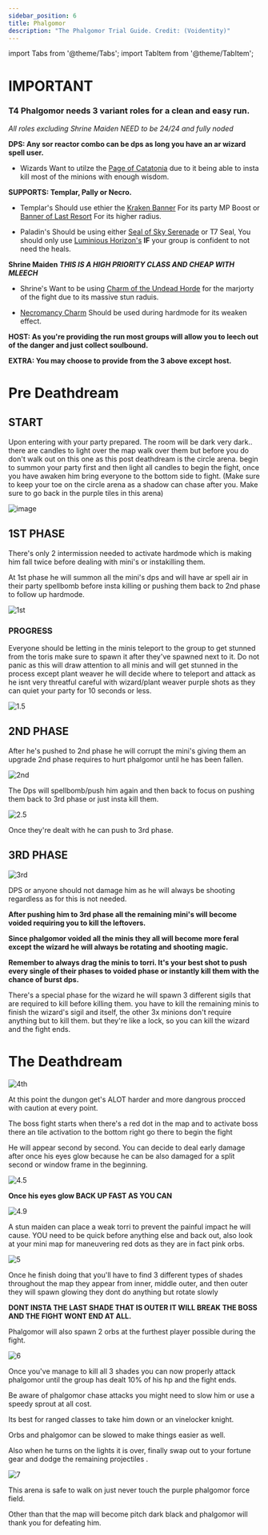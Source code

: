```yaml
---
sidebar_position: 6
title: Phalgomor
description: "The Phalgomor Trial Guide. Credit: (Voidentity)"
---
```


import Tabs from '@theme/Tabs';
import TabItem from '@theme/TabItem';

<Tabs>
  <TabItem value="Important Role Infomation" label="Important Role Infomation" default>

# IMPORTANT
### T4 Phalgomor needs 3 variant roles for a clean and easy run.
    
*All roles excluding Shrine Maiden NEED to be 24/24 and fully noded*

**DPS: Any sor reactor combo can be dps as long you have an ar wizard spell user.**
    
 - Wizards Want to utilze the [Page of Catatonia](https://wiki.valorserver.com/docs/items/abilities/spells/ar/page_of_catatonia.md) due to it being able to insta kill most of the minions with enough wisdom.

**SUPPORTS: Templar, Pally or Necro.**
    
 - Templar's Should use ethier the [Kraken Banner](https://wiki.valorserver.com/docs/items/abilities/banners/ut/banner_of_the_furious_kraken) For its party MP Boost or [Banner of Last Resort](https://wiki.valorserver.com/docs/items/abilities/banners/legendary/banner_of_last_resort) For its higher radius.
 
 - Paladin's Should be using either [Seal of Sky Serenade](https://wiki.valorserver.com/docs/items/abilities/seals/ut/seal_of_sky_serenade) or T7 Seal, You should only use [Luminious Horizon's](https://wiki.valorserver.com/docs/items/abilities/seals/legendary/luminious_horizon) **IF** your group is confident to not need the heals.

**Shrine Maiden** ***THIS IS A HIGH PRIORITY CLASS AND CHEAP WITH MLEECH***
    
 - Shrine's Want to be using [Charm of the Undead Horde](https://wiki.valorserver.com/docs/items/abilities/charms/legendary/charm_of_the_undead_horde.md) for the marjorty of the fight due to its massive stun raduis.
    
 - [Necromancy Charm](https://wiki.valorserver.com ) Should be used during hardmode for its weaken effect.

**HOST: As you're providing the run most groups will allow you to leech out of the danger and just collect soulbound.**

**EXTRA: You may choose to provide from the 3 above except host.**


</TabItem> 
<TabItem value="Pre Deathdream" label="Pre Deathdream">

# Pre Deathdream
  
## START
Upon entering with your party prepared. The room will be dark very dark.. there are candles to light over the map walk over them but before you do don't walk out on this one as this post deathdream is the circle arena. begin to summon your party first and then light all candles to begin the fight, once you have awaken him bring everyone to the bottom side to fight. (Make sure to keep your toe on the circle arena as a shadow can chase after you. Make sure to go back in the purple tiles in this arena)

![image](https://user-images.githubusercontent.com/114798136/197919721-d13d142f-06de-48a6-8f16-079106c39f58.png)
## 1ST PHASE
There's only 2 intermission needed to activate hardmode which is making him fall twice before dealing with mini's or instakilling them.

At 1st phase he will summon all the mini's dps and will have ar spell air in their party spellbomb before insta killing or pushing them back to 2nd phase to follow up hardmode.

![1st](https://user-images.githubusercontent.com/114798136/196879843-8fc9ef16-6dfc-4e30-bd9e-3c93154adfd5.png)


### PROGRESS
Everyone should be letting in the minis teleport to the group to get stunned from the toris make sure to spawn it after they've spawned next to it. Do not panic as this will draw attention to all minis and will get stunned in the process except plant weaver he will decide where to teleport and attack as he isnt very threatful careful with wizard/plant weaver purple shots as they can quiet your party for 10 seconds or less.

![1.5](https://user-images.githubusercontent.com/114798136/196879944-2d37aafb-e0ba-422d-8058-efa3497a5d29.png)


## 2ND PHASE
After he's pushed to 2nd phase he will corrupt the mini's giving them an upgrade 2nd phase requires to hurt phalgomor until he has been fallen.

![2nd](https://user-images.githubusercontent.com/114798136/196880003-6cfa1aaf-7144-47c9-a0fc-30b131795e4a.png)


The Dps will spellbomb/push him again and then back to focus on pushing them back to 3rd phase or just insta kill them.

![2.5](https://user-images.githubusercontent.com/114798136/196880055-81a57359-b810-4b10-9085-c51dd877a8f0.png)


Once they're dealt with he can push to 3rd phase.



## 3RD PHASE

![3rd](https://user-images.githubusercontent.com/114798136/196880129-c32bd7b1-4db4-42cd-82d3-4ad7d885aa2d.png)


DPS or anyone should not damage him as he will always be shooting regardless as for this is not needed.

**After pushing him to 3rd phase all the remaining mini's will become voided requiring you to kill the leftovers.**

**Since phalgomor voided all the minis they all will become more feral except the wizard he will always be rotating and shooting magic.**

**Remember to always drag the minis to torri. It's your best shot to push every single of their phases to voided phase or instantly kill them with the chance of burst dps.**

There's a special phase for the wizard he will spawn 3 different sigils that are required to kill before killing them. you have to kill the remaining minis to finish the wizard's sigil and itself, the other 3x minions don't require anything but to kill them. 
but they're like a lock, so you can kill the wizard and the fight ends.

  </TabItem>
  <TabItem value="The Deathdream" label="The Deathdream">

 # The Deathdream

![4th](https://user-images.githubusercontent.com/114798136/196880214-d35e94bb-12ed-4a90-9075-d5939a94d755.png)
 
At this point the dungon get's ALOT harder and more dangrous procced with caution at every point.

The boss fight starts when there's a red dot in the map and to activate boss there an tile activation to the bottom right go there to begin the fight

He will appear second by second. You can decide to deal early damage after once his eyes glow because he can be also damaged for a split second or window frame in the beginning.

![4.5](https://user-images.githubusercontent.com/114798136/196880325-88c63af2-d62e-4acb-bfb3-022a9f8b3989.png)

**Once his eyes glow BACK UP FAST AS YOU CAN**

![4.9](https://user-images.githubusercontent.com/114798136/196880354-b2a5a627-f17e-48c4-ba7a-1f198f5556f2.png)


A stun maiden can place a weak torri to prevent the painful impact he will cause.
YOU need to be quick before anything else and back out, also look at your mini map for maneuvering red dots as they are in fact pink orbs.  

![5](https://user-images.githubusercontent.com/114798136/196880404-ccccd205-5c88-49ce-8ad9-fc1fc36ddb3f.png)

Once he finish doing that you'll have to find 3 different types of shades throughout the map
they appear from inner, middle outer, and then outer they will spawn glowing they dont do anything but rotate slowly 

**DONT INSTA THE LAST SHADE THAT IS OUTER IT WILL BREAK THE BOSS AND THE FIGHT WONT END AT ALL.**

Phalgomor will also spawn 2 orbs at the furthest player possible during the fight.

![6](https://user-images.githubusercontent.com/114798136/196880455-43dc5403-e633-4650-9282-54726a1c8f31.png)

Once you've manage to kill all 3 shades you can now properly attack phalgomor until the group has dealt 10% of his hp and the fight ends.

Be aware of phalgomor chase attacks you might need to slow him or use a speedy sprout at all cost.

Its best for ranged classes to take him down or an vinelocker knight.

Orbs and phalgomor can be slowed to make things easier as well.

Also when he turns on the lights it is over, finally swap out to your fortune gear and dodge the remaining projectiles .


![7](https://user-images.githubusercontent.com/114798136/196880506-868e0ef7-5e9a-4c49-a8fc-a4ac5919a361.png)

This arena is safe to walk on just never touch the purple phalgomor force field.

Other than that the map will become pitch dark black and phalgomor will thank you for defeating him.

</TabItem>
</Tabs>
